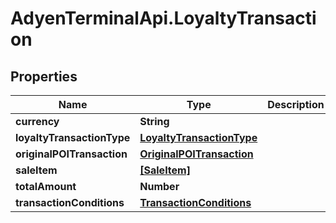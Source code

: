 # AdyenTerminalApi.LoyaltyTransaction

## Properties

Name | Type | Description | Notes
------------ | ------------- | ------------- | -------------
**currency** | **String** |  | [optional] 
**loyaltyTransactionType** | [**LoyaltyTransactionType**](LoyaltyTransactionType.md) |  | 
**originalPOITransaction** | [**OriginalPOITransaction**](OriginalPOITransaction.md) |  | [optional] 
**saleItem** | [**[SaleItem]**](SaleItem.md) |  | [optional] 
**totalAmount** | **Number** |  | [optional] 
**transactionConditions** | [**TransactionConditions**](TransactionConditions.md) |  | [optional] 


